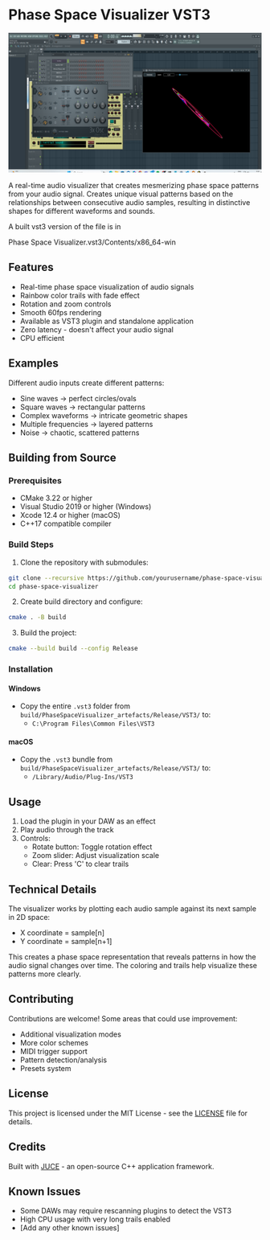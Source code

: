 # Phase Space Visualizer VST3

![VST Plugin](https://raw.githubusercontent.com/anttiluode/PhaseSpaceVisualizerVST/main/vst.png)


A real-time audio visualizer that creates mesmerizing phase space patterns from your audio signal. Creates unique visual patterns based on the relationships between consecutive audio samples, resulting in distinctive shapes for different waveforms and sounds.

A built vst3 version of the file is in 

Phase Space Visualizer.vst3/Contents/x86_64-win

## Features

- Real-time phase space visualization of audio signals
- Rainbow color trails with fade effect
- Rotation and zoom controls
- Smooth 60fps rendering
- Available as VST3 plugin and standalone application
- Zero latency - doesn't affect your audio signal
- CPU efficient

## Examples

Different audio inputs create different patterns:
- Sine waves → perfect circles/ovals
- Square waves → rectangular patterns
- Complex waveforms → intricate geometric shapes
- Multiple frequencies → layered patterns
- Noise → chaotic, scattered patterns

## Building from Source

### Prerequisites

- CMake 3.22 or higher
- Visual Studio 2019 or higher (Windows)
- Xcode 12.4 or higher (macOS)
- C++17 compatible compiler

### Build Steps

1. Clone the repository with submodules:
```bash
git clone --recursive https://github.com/yourusername/phase-space-visualizer
cd phase-space-visualizer
```

2. Create build directory and configure:
```bash
cmake . -B build
```

3. Build the project:
```bash
cmake --build build --config Release
```

### Installation

#### Windows
- Copy the entire `.vst3` folder from `build/PhaseSpaceVisualizer_artefacts/Release/VST3/` to:
  - `C:\Program Files\Common Files\VST3`

#### macOS
- Copy the `.vst3` bundle from `build/PhaseSpaceVisualizer_artefacts/Release/VST3/` to:
  - `/Library/Audio/Plug-Ins/VST3`

## Usage

1. Load the plugin in your DAW as an effect
2. Play audio through the track
3. Controls:
   - Rotate button: Toggle rotation effect
   - Zoom slider: Adjust visualization scale
   - Clear: Press 'C' to clear trails
   
## Technical Details

The visualizer works by plotting each audio sample against its next sample in 2D space:
- X coordinate = sample[n]
- Y coordinate = sample[n+1]

This creates a phase space representation that reveals patterns in how the audio signal changes over time. The coloring and trails help visualize these patterns more clearly.

## Contributing

Contributions are welcome! Some areas that could use improvement:

- Additional visualization modes
- More color schemes
- MIDI trigger support
- Pattern detection/analysis
- Presets system

## License

This project is licensed under the MIT License - see the [LICENSE](LICENSE) file for details.

## Credits

Built with [JUCE](https://github.com/juce-framework/JUCE) - an open-source C++ application framework.

## Known Issues

- Some DAWs may require rescanning plugins to detect the VST3
- High CPU usage with very long trails enabled
- [Add any other known issues]
